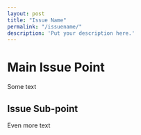 ```yaml
---
layout: post
title: "Issue Name"
permalink: "/issuename/"
description: 'Put your description here.'
---
```


Main Issue Point
================

Some text

Issue Sub-point
---------------

Even more text